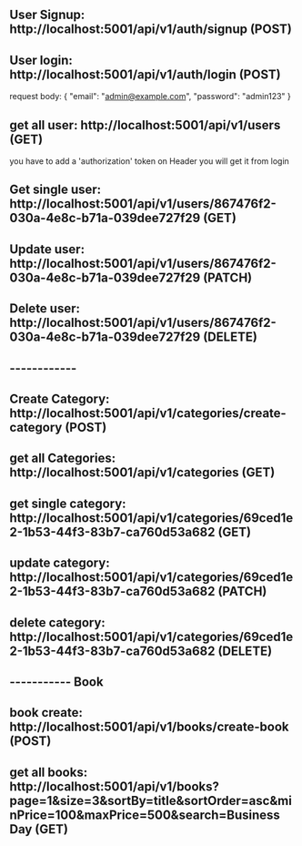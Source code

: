## User Signup: http://localhost:5001/api/v1/auth/signup (POST)

## User login: http://localhost:5001/api/v1/auth/login (POST)

request body:
{
"email": "admin@example.com",
"password": "admin123"
}

## get all user: http://localhost:5001/api/v1/users (GET)

you have to add a 'authorization' token on Header you will get it from login

## Get single user: http://localhost:5001/api/v1/users/867476f2-030a-4e8c-b71a-039dee727f29 (GET)

## Update user: http://localhost:5001/api/v1/users/867476f2-030a-4e8c-b71a-039dee727f29 (PATCH)

## Delete user: http://localhost:5001/api/v1/users/867476f2-030a-4e8c-b71a-039dee727f29 (DELETE)

## ------------

## Create Category: http://localhost:5001/api/v1/categories/create-category (POST)

## get all Categories: http://localhost:5001/api/v1/categories (GET)

## get single category: http://localhost:5001/api/v1/categories/69ced1e2-1b53-44f3-83b7-ca760d53a682 (GET)

## update category: http://localhost:5001/api/v1/categories/69ced1e2-1b53-44f3-83b7-ca760d53a682 (PATCH)

## delete category: http://localhost:5001/api/v1/categories/69ced1e2-1b53-44f3-83b7-ca760d53a682 (DELETE)

## ----------- Book

## book create: http://localhost:5001/api/v1/books/create-book (POST)

## get all books: http://localhost:5001/api/v1/books?page=1&size=3&sortBy=title&sortOrder=asc&minPrice=100&maxPrice=500&search=Business Day (GET)
